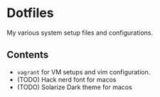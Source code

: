 # Dotfiles

My various system setup files and configurations.

## Contents

- `vagrant` for VM setups and vim configuration.
- (TODO) Hack nerd font for macos
- (TODO) Solarize Dark theme for macos
